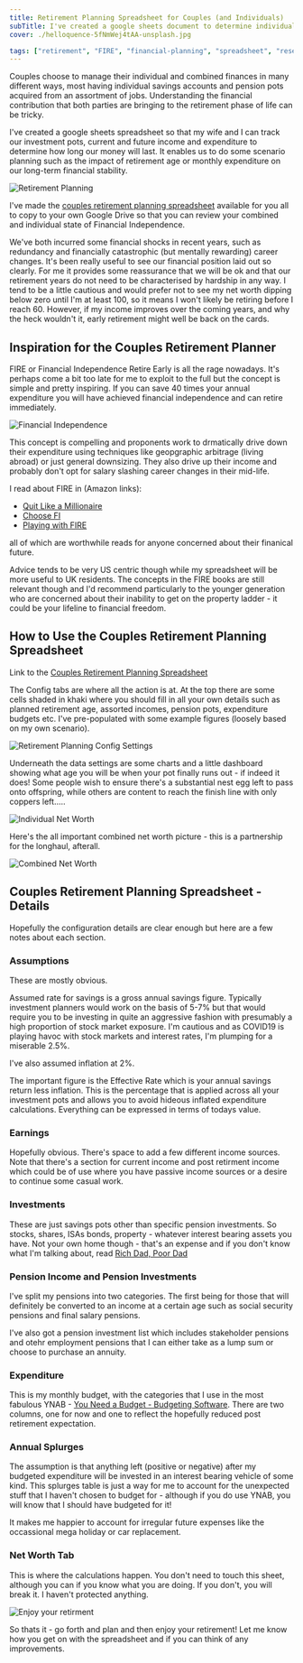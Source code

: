 ```yaml
---
title: Retirement Planning Spreadsheet for Couples (and Individuals)
subTitle: I've created a google sheets document to determine individual and combined networth so that couples can determine how long into retirement their funds will last. Can you retire early and achieve financial independence?
cover: ./helloquence-5fNmWej4tAA-unsplash.jpg

tags: ["retirement", "FIRE", "financial-planning", "spreadsheet", "reseources"]
---
```


Couples choose to manage their individual and combined finances in many different ways, most having individual savings accounts and pension pots acquired from an assortment of jobs. Understanding the financial contribution that both parties are bringing to the retirement phase of life can be tricky.

I've created a google sheets spreadsheet so that my wife and I can track our investment pots, current and future income and expenditure to determine how long our money will last. It enables us to do some scenario planning such as the impact of retirement age or monthly expenditure on our long-term financial stability.

![Retirement Planning](./diggity-marketing-s8HyIEe7lF0-unsplash.jpg)

I've made the [couples retirement planning spreadsheet](https://docs.google.com/spreadsheets/d/1QDjTUro46UcosuQNeYEiL5xQInYb55DrPX0iWZcGLXc/copy) available for you all to copy to your own Google Drive so that you can review your combined and individual state of Financial Independence.

We've both incurred some financial shocks in recent years, such as redundancy and financially catastrophic (but mentally rewarding) career changes. It's been really useful to see our financial position laid out so clearly. For me it provides some reassurance that we will be ok and that our retirement years do not need to be characterised by hardship in any way. I tend to be a little cautious and would prefer not to see my net worth dipping below zero until I'm at least 100, so it means I won't likely be retiring before I reach 60. However, if my income improves over the coming years, and why the heck wouldn't it, early retirement might well be back on the cards.

## Inspiration for the Couples Retirement Planner

FIRE or Financial Independence Retire Early is all the rage nowadays. It's perhaps come a bit too late for me to exploit to the full but the concept is simple and pretty inspiring. If you can save 40 times your annual expenditure you will have achieved financial independence and can retire immediately.

![Financial Independence](./alvaro-reyes-qWwpHwip31M-unsplash.jpg)

This concept is compelling and proponents work to drmatically drive down their expenditure using techniques like geopgraphic arbitrage (living abroad) or just general downsizing. They also drive up their income and probably don't opt for salary slashing career changes in their mid-life.

I read about FIRE in (Amazon links):

- [Quit Like a Millionaire](https://amzn.to/33oS9Cr)
- [Choose FI](https://amzn.to/2U650VN)
- [Playing with FIRE](https://amzn.to/2wSR0Hh)

all of which are worthwhile reads for anyone concerned about their finanical future.

Advice tends to be very US centric though while my spreadsheet will be more useful to UK residents. The concepts in the FIRE books are still relevant though and I'd recommend particularly to the younger generation who are concerned about their inability to get on the property ladder - it could be your lifeline to financial freedom.

## How to Use the Couples Retirement Planning Spreadsheet

Link to the [Couples Retirement Planning Spreadsheet](https://docs.google.com/spreadsheets/d/1QDjTUro46UcosuQNeYEiL5xQInYb55DrPX0iWZcGLXc/copy)

The Config tabs are where all the action is at. At the top there are some cells shaded in khaki where you should fill in all your own details such as planned retirement age, assorted incomes, pension pots, expenditure budgets etc. I've pre-populated with some example figures (loosely based on my own scenario).

![Retirement Planning Config Settings](./config_p1.png)

Underneath the data settings are some charts and a little dashboard showing what age you will be when your pot finally runs out - if indeed it does! Some people wish to ensure there's a substantial nest egg left to pass onto offspring, while others are content to reach the finish line with only coppers left.....

![Individual Net Worth](./net_worth_p1.png)

Here's the all important combined net worth picture - this is a partnership for the longhaul, afterall.

![Combined Net Worth](./net_worth_combined.png)

## Couples Retirement Planning Spreadsheet - Details

Hopefully the configuration details are clear enough but here are a few notes about each section.

### Assumptions

These are mostly obvious.

Assumed rate for savings is a gross annual savings figure. Typically investment planners would work on the basis of 5-7% but that would require you to be investing in quite an aggressive fashion with presumably a high proportion of stock market exposure. I'm cautious and as COVID19 is playing havoc with stock markets and interest rates, I'm plumping for a miserable 2.5%.

I've also assumed inflation at 2%.

The important figure is the Effective Rate which is your annual savings return less inflation. This is the percentage that is applied across all your investment pots and allows you to avoid hideous inflated expenditure calculations. Everything can be expressed in terms of todays value.

### Earnings

Hopefully obvious. There's space to add a few different income sources. Note that there's a section for current income and post retirment income which could be of use where you have passive income sources or a desire to continue some casual work.

### Investments

These are just savings pots other than specific pension investments. So stocks, shares, ISAs bonds, property - whatever interest bearing assets you have. Not your own home though - that's an expense and if you don't know what I'm talking about, read [Rich Dad, Poor Dad](https://amzn.to/3aUM2bv)

### Pension Income and Pension Investments

I've split my pensions into two categories. The first being for those that will definitely be converted to an income at a certain age such as social security pensions and final salary pensions.

I've also got a pension investment list which includes stakeholder pensions and otehr employment pensions that I can either take as a lump sum or choose to purchase an annuity.

### Expenditure

This is my monthly budget, with the categories that I use in the most fabulous YNAB - [You Need a Budget - Budgeting Software](https://ynab.com/referral/?ref=FQg06IUC6gZoCZb1&utm_source=customer_referral). There are two columns, one for now and one to reflect the hopefully reduced post retirement expectation.

### Annual Splurges

The assumption is that anything left (positive or negative) after my budgeted expenditure will be invested in an interest bearing vehicle of some kind. This splurges table is just a way for me to account for the unexpected stuff that I haven't chosen to budget for - although if you do use YNAB, you will know that I should have budgeted for it!

It makes me happier to account for irregular future expenses like the occassional mega holiday or car replacement.

### Net Worth Tab

This is where the calculations happen. You don't need to touch this sheet, although you can if you know what you are doing. If you don't, you will break it. I haven't protected anything.

![Enjoy your retirment](./eberhard-grossgasteiger-iIFLDQmXPiw-unsplash.jpg)

So thats it - go forth and plan and then enjoy your retirement! Let me know how you get on with the spreadsheet and if you can think of any improvements.
